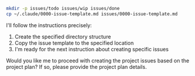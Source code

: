 ```bash
mkdir -p issues/todo issues/wip issues/done
cp ~/.claude/0000-issue-template.md issues/0000-issue-template.md
```

I'll follow the instructions precisely:
1. Create the specified directory structure
2. Copy the issue template to the specified location
3. I'm ready for the next instruction about creating specific issues

Would you like me to proceed with creating the project issues based on the project plan? If so, please provide the project plan details.

